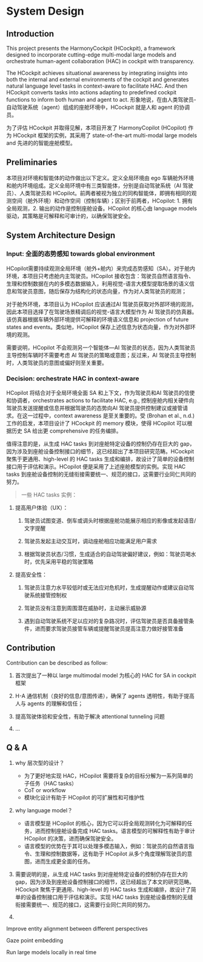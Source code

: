 # System Design

## Introduction

This project presents the HarmonyCockpit (HCockpit), a framework designed to incorporate cutting-edge multi-modal large models and orchestrate human-agent collaboration (HAC) in cockpit with transparency.

The HCockpit achieves situational awareness by integrating insights into both the internal and external environments of the cockpit and generates natural language level tasks in context-aware to facilitate HAC. And then HCockpit converts tasks into actions adapting to predefined cockpit functions to inform both human and agent to act. 形象地说，在由人类驾驶员-自动驾驶系统（agent）组成的座舱环境中，HCockpit 就是人和 agent 的协调员。

为了评估 HCockpit 并取得见解，本项目开发了 HarmonyCopilot (HCopilot) 作为 HCockpit 框架的实例，其采用了 state-of-the-art multi-modal large models and 先进的的智能座舱模型。

## Preliminaries

本项目对环境和智能体的动作做出以下定义。定义全局环境由 ego 车辆舱外环境和舱内环境组成。定义全局环境中有三类智能体，分别是自动驾驶系统（AI 驾驶员）、人类驾驶员和 HCopilot。前两者被视为独立的同构智能体，即拥有相同的观测空间（舱外环境）和动作空间（控制车辆）；区别于前两者，HCopilot: 1. 拥有全局观测，2. 输出的动作是控制座舱设备。HCopilot 的核心由 language models 驱动，其策略是可解释和可审计的，以确保驾驶安全。

## System Architecture Design

### Input: 全面的态势感知 towards global environment

HCopilot需要持续观测全局环境（舱外+舱内）来完成态势感知（SA）。对于舱内环境，本项目只考虑舱内主驾驶员。HCopilot 接收包含：驾驶员自然语言指令、生理和控制数据在内的多模态数据输入，利用视觉-语言大模型提取场景的语义信息和驾驶员意图，随后保存为结构化的状态向量，作为对人类驾驶员的观测；

对于舱外环境，本项目认为 HCopilot 应该通过AI 驾驶员获取对外部环境的观测，因此本项目选择了在驾驶场景精调后的视觉-语言大模型作为 AI 驾驶员的仿真器。该仿真器根据车辆外部环境提供可解释的环境语义信息和 projection of future states and events。类似地，HCopilot 保存上述信息为状态向量，作为对外部环境的观测。

需要说明，HCopilot 不会观测另一个智能体—AI 驾驶员的状态，因为人类驾驶员主导控制车辆时不需要考虑 AI 驾驶员的策略或意图；反过来，AI 驾驶员主导控制时，人类驾驶员的意图或偏好则至关重要。

### Decision: orchestrate HAC in context-aware

HCopilot 将结合对于全局环境全面 SA 和上下文，作为驾驶员和AI 驾驶员的信使和协调者，orchestrates actions to facilitate HAC, e.g., 控制座舱内相关硬件向驾驶员发送提醒或信息并根据驾驶员的态势向AI 驾驶员提供控制建议或接管请求。在这一过程中，context awareness 是至关重要的。受 (Brohan et al., n.d.) 工作的启发，本项目设计了 HCockpit 的 memory 模块，使得 HCopilot 可以根据历史 SA 给出更 comprehensive 的任务编排。

值得注意的是，从生成 HAC tasks 到对座舱特定设备的控制仍存在巨大的 gap，因为涉及到座舱设备控制接口的细节，这已经超出了本项目研究范畴。HCockpit 聚焦于更通用、high-level 的 HAC tasks 生成和编排，故设计了简单的设备控制接口用于评估和演示。HCopilot 便是采用了上述座舱模型的实例。实现 HAC tasks 到座舱设备控制的无缝衔接需要统一、规范的接口，这需要行业同仁共同的努力。

> 一些 HAC tasks 实例：

1.  提高用户体验（UX）：

    1.  驾驶员试图变道、倒车或调头时根据座舱功能展示相应的影像或发起语音/文字提醒

    2.  驾驶员发起主动交互时，调动座舱相应功能满足用户需求

    3.  根据驾驶员状态/习惯，生成适合的自动驾驶偏好建议，例如：驾驶员喝水时，优先采用平稳的驾驶策略

2.  提高安全性：

    1.  驾驶员注意力水平较低时或无法应对危机时，生成提醒动作或建议自动驾驶系统接管控制权

    2.  驾驶员没有注意到周围潜在威胁时，主动展示威胁源

    3.  遇到自动驾驶系统不足以应对的复杂路况时，评估驾驶员是否具备接管条件，进而要求驾驶员接管车辆或提醒驾驶员提高注意力做好接管准备

## Contribution

Contribution can be described as follow:

1.  首次提出了一种以 large multimodal model 为核心的 HAC for SA in cockpit 框架

2.  H-A 通信机制（良好的信息/意图传递），确保了 agents 透明性，有助于提高人与 agents 的理解和信任；

3.  提高驾驶体验和安全性，有助于解决 attentional tunneling 问题

4.  ...

## Q & A

1. why 层次型的设计？

    - 为了更好地实现 HAC，HCopilot 需要将复杂的目标分解为一系列简单的子任务（HAC tasks）
    - CoT or workflow
    - 模块化设计有助于 HCopilot 的可扩展性和可维护性
2. why language model？

    - 语言模型是 HCopilot 的核心，因为它可以将全局观测转化为可解释的任务，进而控制座舱设备完成 HAC tasks。语言模型的可解释性有助于审计 HCopilot 的决策，进而确保驾驶安全。
    - 语言模型的优势在于其可以处理多模态输入，例如：驾驶员的自然语言指令、生理和控制数据等，这有助于 HCopilot 从多个角度理解驾驶员的意图，进而生成更全面的任务。
3. 需要说明的是，从生成 HAC tasks 到对座舱特定设备的控制仍存在巨大的 gap，因为涉及到座舱设备控制接口的细节，这已经超出了本文的研究范畴。HCockpit 聚焦于更通用、high-level 的 HAC tasks 生成和编排，故设计了简单的设备控制接口用于评估和演示。实现 HAC tasks 到座舱设备控制的无缝衔接需要统一、规范的接口，这需要行业同仁共同的努力。
4. 
Improve entity alignment between different perspectives

Gaze point embedding

Run large models locally in real time